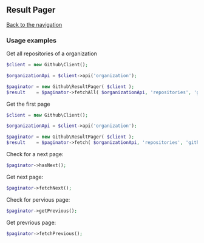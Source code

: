 ## Result Pager
[Back to the navigation](index.md)

### Usage examples

Get all repositories of a organization

```php
$client = new Github\Client();

$organizationApi = $client->api('organization');

$paginator = new Github\ResultPager( $client );
$result    = $paginator->fetchAll( $organizationApi, 'repositories', 'github );
```

Get the first page
```php
$client = new Github\Client();

$organizationApi = $client->api('organization');

$paginator = new Github\ResultPager( $client );
$result    = $paginator->fetch( $organizationApi, 'repositories', 'github );
```
Check for a next page:
```php
$paginator->hasNext();
```

Get next page:
```php
$paginator->fetchNext();
```

Check for pervious page:
```php
$paginator->getPrevious();
```

Get prevrious page:
```php
$paginator->fetchPrevious();
```